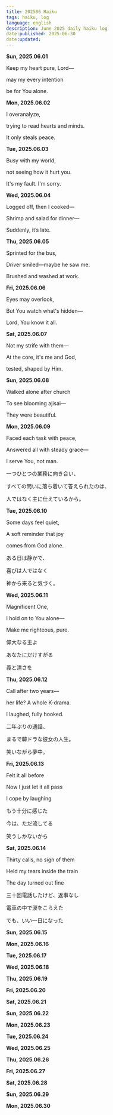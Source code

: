 ```yaml
---
title: 202506 Haiku
tags: haiku, log
language: english
description: June 2025 daily haiku log
date:published: 2025-06-30
date:updated:
---
```


**Sun, 2025.06.01**

Keep my heart pure, Lord—

may my every intention

be for You alone.


**Mon, 2025.06.02**

I overanalyze,

trying to read hearts and minds.

It only steals peace.


**Tue, 2025.06.03**

Busy with my world,

not seeing how it hurt you.

It's my fault. I'm sorry.


**Wed, 2025.06.04**

Logged off, then I cooked—

Shrimp and salad for dinner—

Suddenly, it’s late.


**Thu, 2025.06.05**

Sprinted for the bus,

Driver smiled—maybe he saw me.

Brushed and washed at work.


**Fri, 2025.06.06**

Eyes may overlook,

But You watch what's hidden—

Lord, You know it all.


**Sat, 2025.06.07**

Not my strife with them—

At the core, it's me and God,

tested, shaped by Him.


**Sun, 2025.06.08**

Walked alone after church

To see blooming ajisai—

They were beautiful.


**Mon, 2025.06.09**

Faced each task with peace,

Answered all with steady grace—

I serve You, not man.


一つひとつの業務に向き合い、

すべての問いに落ち着いて答えられたのは、

人ではなく主に仕えているから。


**Tue, 2025.06.10**

Some days feel quiet,

A soft reminder that joy

comes from God alone.


ある日は静かで、

喜びは人ではなく

神から来ると気づく。


**Wed, 2025.06.11**

Magnificent One,

I hold on to You alone—

Make me righteous, pure.


偉大なる主よ

あなたにだけすがる

義と清さを


**Thu, 2025.06.12**

Call after two years—

her life? A whole K-drama.

I laughed, fully hooked.


二年ぶりの通話、

まるで韓ドラな彼女の人生。

笑いながら夢中。


**Fri, 2025.06.13**

Felt it all before

Now I just let it all pass

I cope by laughing


もう十分に感じた

今は、ただ流してる

笑うしかないから


**Sat, 2025.06.14**

Thirty calls, no sign of them

Held my tears inside the train

The day turned out fine


三十回電話したけど、返事なし

電車の中で涙をこらえた

でも、いい一日になった


**Sun, 2025.06.15**

**Mon, 2025.06.16**

**Tue, 2025.06.17**

**Wed, 2025.06.18**

**Thu, 2025.06.19**

**Fri, 2025.06.20**

**Sat, 2025.06.21**

**Sun, 2025.06.22**

**Mon, 2025.06.23**

**Tue, 2025.06.24**

**Wed, 2025.06.25**

**Thu, 2025.06.26**

**Fri, 2025.06.27**

**Sat, 2025.06.28**

**Sun, 2025.06.29**

**Mon, 2025.06.30**
